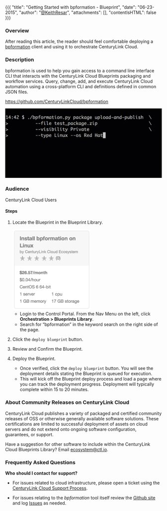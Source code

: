 {{{
  "title": "Getting Started with bpformation - Blueprint",
  "date": "06-23-2015",
  "author": "<a href='https://twitter.com/KeithResar'>@KeithResar</a>",
  "attachments": [],
  "contentIsHTML": false
}}}



### Overview

After reading this article, the reader should feel comfortable deploying a [bpformation](https://github.com/CenturyLinkCloud/bpformation) client and using it to orchestrate CenturyLink Cloud.

### Description
bpformation is used to help you gain access to a command line interface CLI that interacts with the CenturyLink Cloud Blueprints packaging and workflow services. Query, change, add, and execute CenturyLink Cloud automation using a cross-platform CLI and definitions defined in common JSON files.

https://github.com/CenturyLinkCloud/bpformation

<img src="../../images/bpformation/bpformation-animation.gif" style="border:0">


### Audience

CenturyLink Cloud Users

#### Steps
1. Locate the Blueprint in the Blueprint Library.

   <img src="../../images/bpformation/blueprint_tiles.png" style="border:0;max-width:250px">

   * Login to the Control Portal. From the Nav Menu on the left, click **Orchestration > Blueprints Library**.
   * Search for “bpformation” in the keyword search on the right side of the page.

2. Click the `deploy blueprint` button.

3. Review and Confirm the Blueprint.

4. Deploy the Blueprint.
   * Once verified, click the `deploy blueprint` button. You will see the deployment details stating the Blueprint is queued for execution.
   * This will kick off the Blueprint deploy process and load a page where you can track the deployment progress. Deployment will typically complete within 15 to 20 minutes.

### About Community Releases on CenturyLink Cloud
CenturyLink Cloud publishes a variety of packaged and certified community releases of OSS or otherwise generally available software solutions. These certifications are limited to successful deployment of assets on cloud servers and do not extend onto ongoing software configuration, guarantees, or support.

Have a suggestion for other software to include within the CenturyLink Cloud Blueprints Library? Email ecosystem@ctl.io.

### Frequently Asked Questions
**Who should I contact for support?**
* For issues related to cloud infrastructure, please open a ticket using the
  [CenturyLink Cloud Support Process](../../Support/how-do-i-report-a-support-issue.md).

* For issues relating to the *bpformation* tool itself review the [Github site](https://github.com/CenturyLinkCloud/bpformation) and log
  [Issues](https://github.com/CenturyLinkCloud/bpformation/issues) as needed.
